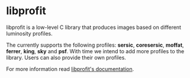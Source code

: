 # libprofit

libprofit is a low-level C library that produces images based on different luminosity profiles.

The currently supports the following profiles:
**sersic**, **coresersic**, **moffat**, **ferrer**, **king**, **sky** and **psf**.
With time we intend to add more profiles to the library. Users can also provide their own profiles.

For more information read [libprofit's documentation](https://libprofit.readthedocs.io/).
